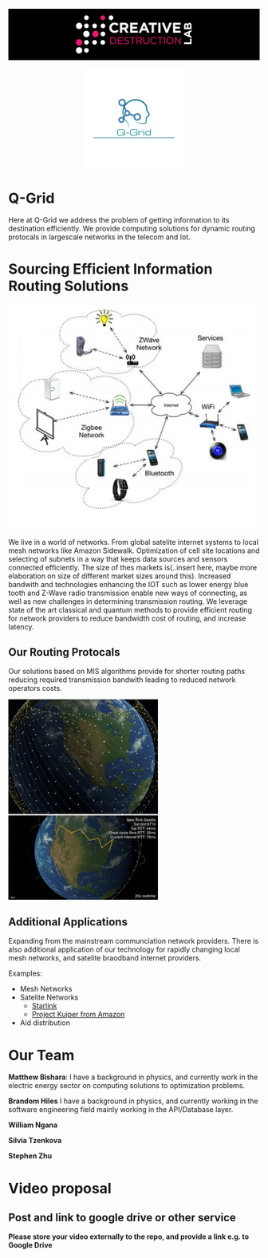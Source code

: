 ![CDL 2020 Cohort Project](../figures/CDL_logo.jpg)


<p align="center"><img src="../Week2_Rydberg_Atoms/img/logo.png" alt="drawing" width="200"/></p>

# Q-Grid


Here at Q-Grid we address the problem of getting information to its destination efficiently.  We provide computing solutions for dynamic routing protocals in largescale networks in the telecom and Iot.


# Sourcing Efficient Information Routing Solutions

<img src="../Week2_Rydberg_Atoms/img/iot_tech.jpg" alt="drawing" width="500"/>

We live in a world of networks.  From global satelite internet systems to local mesh networks like Amazon Sidewalk.  Optimization of cell site locations and selecting of subnets in a way that keeps data sources and sensors connected efficiently.  The size of thes markets is(..insert here, maybe more elaboration on size of different market sizes around this).
Increased bandwith and technologies enhancing the IOT such as lower energy blue tooth and Z-Wave radio transmission enable new ways of connecting, as well as new challenges in determining transmission routing. We leverage state of the art classical and quantum methods to provide efficient routing for network providers to reduce bandwidth cost of routing, and increase latency.

## Our Routing Protocals

Our solutions based on MIS algorithms provide for shorter routing paths reducing required transmission bandwith leading to reduced network operators costs.

<img src="../Week2_Rydberg_Atoms/img/starlink.gif" alt="drawing" width="300"/>

<img src="../Week2_Rydberg_Atoms/img/sat_routing.jpg" alt="drawing" width="300"/>

## Additional Applications

Expanding from the mainstream communciation network providers.  There is also additional application of our technology for rapidly changing local mesh networks, and satelite braodband internet providers.

Examples: 
- Mesh Networks
- Satelite Networks
  - [Starlink](https://www.starlink.com/)
  - [Project Kuiper from Amazon](https://www.aboutamazon.com/news/company-news/amazon-receives-fcc-approval-for-project-kuiper-satellite-constellation)
- Aid distribution

# Our Team 

**Matthew Bishara**: I have a background in physics, and currently work in the electric energy sector on computing solutions to optimization problems.

**Brandom Hiles** I have a background in physics, and currently working in the software engineering field mainly working in the API/Database layer.

**William Ngana** 

**Silvia Tzenkova**

**Stephen Zhu** 

# Video proposal

## Post and link to google drive or other service

**Please store your video externally to the repo, and provide a link e.g. to Google Drive**
